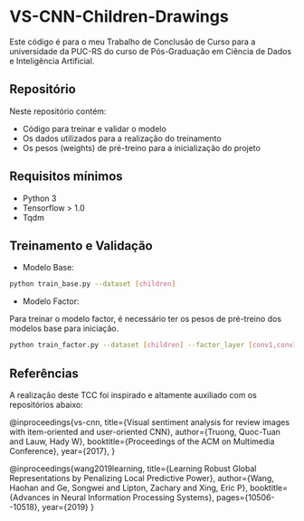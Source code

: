 # VS-CNN-Children-Drawings

Este código é para o meu Trabalho de Conclusão de Curso para a universidade da PUC-RS do curso de Pós-Graduação em Ciência de Dados e Inteligência Artificial.

## Repositório

Neste repositório contém:

- Código para treinar e validar o modelo
- Os dados utilizados para a realização do treinamento
- Os pesos (weights) de pré-treino para a inicialização do projeto

## Requisitos mínimos

- Python 3
- Tensorflow > 1.0
- Tqdm

## Treinamento e Validação

- Modelo Base:

```bash
python train_base.py --dataset [children]
```

- Modelo Factor:

Para treinar o modelo factor, é necessário ter os pesos de pré-treino dos modelos base para iniciação.

```bash
python train_factor.py --dataset [children] --factor_layer [conv1,conv3,conv5,fc7] --num_factors 16
```

## Referências

A realização deste TCC foi inspirado e altamente auxiliado com os repositórios abaixo:

@inproceedings{vs-cnn,
  title={Visual sentiment analysis for review images with item-oriented and user-oriented CNN},
  author={Truong, Quoc-Tuan and Lauw, Hady W},
  booktitle={Proceedings of the ACM on Multimedia Conference},
  year={2017},
}

@inproceedings{wang2019learning,
  title={Learning Robust Global Representations by Penalizing Local Predictive Power},
  author={Wang, Haohan and Ge, Songwei and Lipton, Zachary and Xing, Eric P},
  booktitle={Advances in Neural Information Processing Systems},
  pages={10506--10518},
  year={2019}
}